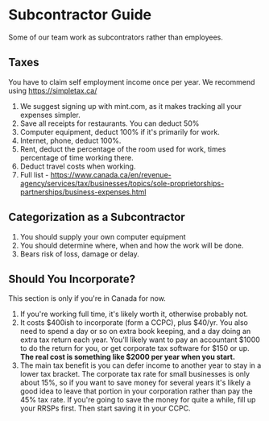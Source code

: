 
# Subcontractor Guide

Some of our team work as subcontrators rather than employees.

## Taxes

You have to claim self employment income once per year. We recommend using https://simpletax.ca/

1. We suggest signing up with mint.com, as it makes tracking all your expenses simpler.
2. Save all receipts for restaurants. You can deduct 50%
3. Computer equipment, deduct 100% if it's primarily for work.
4. Internet, phone, deduct 100%.
5. Rent, deduct the percentage of the room used for work, times percentage of time working there.
6. Deduct travel costs when working.
7. Full list - https://www.canada.ca/en/revenue-agency/services/tax/businesses/topics/sole-proprietorships-partnerships/business-expenses.html

## Categorization as a Subcontractor

1. You should supply your own computer equipment
2. You should determine where, when and how the work will be done.
3. Bears risk of loss, damage or delay.

## Should You Incorporate?

This section is only if you're in Canada for now.

1. If you're working full time, it's likely worth it, otherwise probably not.
2. It costs $400ish to incorporate (form a CCPC), plus $40/yr. You also need to spend a day or so on extra book keeping, and a day doing an extra tax return each year. You'll likely want to pay an accountant $1000 to do the return for you, or get corporate tax software for $150 or up. **The real cost is something like $2000 per year when you start.**
3. The main tax benefit is you can defer income to another year to stay in a lower tax bracket. The corporate tax rate for small businesses is only about 15%, so if you want to save money for several years it's likely a good idea to leave that portion in your corporation rather than pay the 45% tax rate. If you're going to save the money for quite a while, fill up your RRSPs first. Then start saving it in your CCPC.
